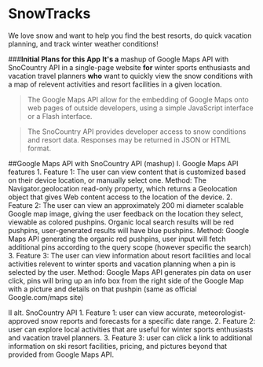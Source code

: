 # SnowTracks
We love snow and want to help you find the best resorts, do quick vacation planning, and track winter weather conditions!


###**Initial Plans for this App** 
**It's a** mashup of Google Maps API with SnoCountry API in a single-page website **for** winter sports enthusiasts and vacation travel planners 
**who** want to quickly view the snow conditions with a map of relevent activities and resort facilities in a given location.

>The Google Maps API allow for the embedding of Google Maps onto web pages of outside developers, using a simple JavaScript interface or a Flash interface.

>The SnoCountry API provides developer access to snow conditions and resort data. Responses may be returned in JSON or HTML format.

##Google Maps API with SnoCountry API (mashup)
	I. Google Maps API features
	  1. Feature 1: The user can view content that is customized based on their device location, or manually select one.
		      Method: The Navigator.geolocation read-only property, which returns a Geolocation object that gives Web content access to the location of the device.
    2. Feature 2: The user can view an approximately 200 mi diameter scalable Google map image, giving the user feedback on the location they select, 
                  viewable as colored pushpins. Organic local search results will be red pushpins, user-generated results will have blue pushpins.
		      Method: Google Maps API generating the organic red pushpins, user input will fetch additional pins according to the query scope (however specific the search)
    3. Feature 3: The user can view information about resort facilities and local activities relevent to winter sports and vacation planning when a pin is selected by the user.
          Method: Google Maps API generates pin data on user click, pins will bring up an info box from the right side of the Google Map with a picture 
                  and details on that pushpin (same as official Google.com/maps site)

  II alt. SnoCountry API
  	1. Feature 1: user can view accurate, meteorologist-approved snow reports and forecasts for a specific date range.
  	2. Feature 2: user can explore local activities that are useful for winter sports enthusiasts and vacation travel planners.
  	3. Feature 3: user can click a link to additional information on ski resort facilities, pricing, and pictures beyond that provided from Google Maps API.
